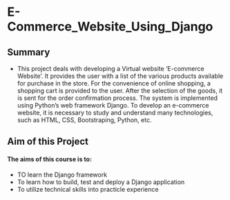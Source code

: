 # E-Commerce_Website_Using_Django
## Summary
- This project deals with developing a Virtual website ‘E-commerce Website’. It provides the user with a list of the various products available for purchase in the store. For the convenience of online shopping, a shopping cart is provided to the user. After the selection of the goods, it is sent for the order confirmation process. The system is implemented using Python’s web framework Django. To develop an e-commerce website, it is necessary to study and understand many technologies, such as HTML, CSS, Bootstraping, Python, etc.

## Aim of this Project
#### The aims of this course is to:

- TO learn the Django framework
- To learn how to build, test and deploy a Django application
- To utilize technical skills into practicle experience
